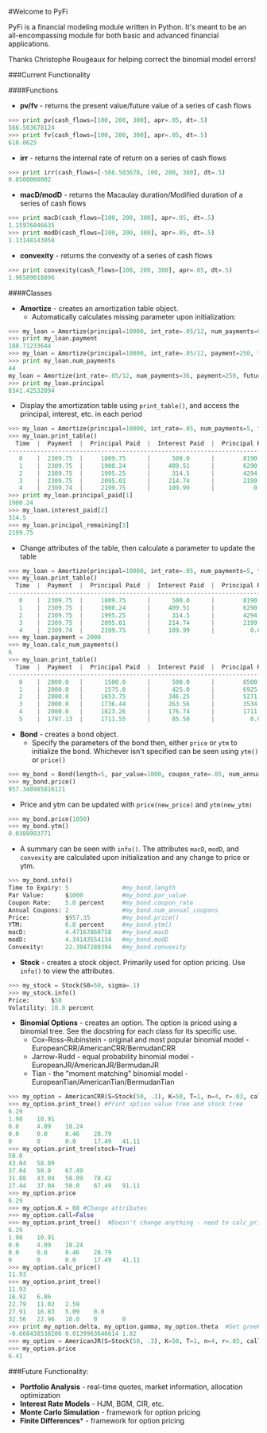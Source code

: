 #Welcome to PyFi

PyFi is a financial modeling module written in Python. It's meant to be an all-encompassing module for both basic
and advanced financial applications.

Thanks Christophe Rougeaux for helping correct the binomial model errors!

###Current Functionality

####Functions

* **pv/fv** - returns the present value/future value of a series of cash flows
```python
>>> print pv(cash_flows=[100, 200, 300], apr=.05, dt=.5)
566.503678124
>>> print fv(cash_flows=[100, 200, 300], apr=.05, dt=.5)
610.0625
```

* **irr** - returns the internal rate of return on a series of cash flows
```python
>>> print irr(cash_flows=[-566.503678, 100, 200, 300], dt=.5)
0.0500000002
```

* **macD/modD** - returns the Macaulay duration/Modified duration of a series of cash flows
```python
>>> print macD(cash_flows=[100, 200, 300], apr=.05, dt=.5)
1.15976846635
>>> print modD(cash_flows=[100, 200, 300], apr=.05, dt=.5)
1.13148143058
```

* **convexity** - returns the convexity of a series of cash flows
```python
>>> print convexity(cash_flows=[100, 200, 300], apr=.05, dt=.5)
1.96589018896
```

####Classes

* **Amortize** - creates an amortization table object.
  * Automatically calculates missing parameter upon initialization:
```python
>>> my_loan = Amortize(principal=10000, int_rate=.05/12, num_payments=60, future_value=0)
>>> print my_loan.payment
188.71233644
>>> my_loan = Amortize(principal=10000, int_rate=.05/12, payment=250, future_value=0)
>>> print my_loan.num_payments
44
my_loan = Amortize(int_rate=.05/12, num_payments=36, payment=250, future_value=0)
>>> print my_loan.principal
8341.42532094
```
  * Display the amortization table using `print_table()`, and access the principal, interest, etc. in each period
```python
>>> my_loan = Amortize(principal=10000, int_rate=.05, num_payments=5, future_value=0)
>>> my_loan.print_table()
  Time  |  Payment  |  Principal Paid  |  Interest Paid  |  Principal Remaining
---------------------------------------------------------------------------------
   0    |  2309.75  |     1809.75      |      500.0      |        8190.25
   1    |  2309.75  |     1900.24      |     409.51      |        6290.01
   2    |  2309.75  |     1995.25      |      314.5      |        4294.76
   3    |  2309.75  |     2095.01      |     214.74      |        2199.75
   4    |  2309.74  |     2199.75      |     109.99      |           0
>>> print my_loan.principal_paid[1]
1900.24
>>> my_loan.interest_paid[2]
314.5
>>> my_loan.principal_remaining[3]
2199.75
```
  * Change attributes of the table, then calculate a parameter to update the table
```python
>>> my_loan = Amortize(principal=10000, int_rate=.05, num_payments=5, future_value=0)
>>> my_loan.print_table()
  Time  |  Payment  |  Principal Paid  |  Interest Paid  |  Principal Remaining
---------------------------------------------------------------------------------
   0    |  2309.75  |     1809.75      |      500.0      |        8190.25
   1    |  2309.75  |     1900.24      |     409.51      |        6290.01
   2    |  2309.75  |     1995.25      |      314.5      |        4294.76
   3    |  2309.75  |     2095.01      |     214.74      |        2199.75
   4    |  2309.74  |     2199.75      |     109.99      |          0.0
>>> my_loan.payment = 2000
>>> my_loan.calc_num_payments()
6
>>> my_loan.print_table()
  Time  |  Payment  |  Principal Paid  |  Interest Paid  |  Principal Remaining
---------------------------------------------------------------------------------
   0    |  2000.0   |      1500.0      |      500.0      |        8500.0
   1    |  2000.0   |      1575.0      |      425.0      |        6925.0
   2    |  2000.0   |     1653.75      |     346.25      |        5271.25
   3    |  2000.0   |     1736.44      |     263.56      |        3534.81
   4    |  2000.0   |     1823.26      |     176.74      |        1711.55
   5    |  1797.13  |     1711.55      |      85.58      |          0.0
```
* **Bond** - creates a bond object.
  * Specify the parameters of the bond then, either `price` or `ytm` to initialize the bond. Whichever isn't specified
  can be seen using `ytm()` or `price()`
```python
>>> my_bond = Bond(length=5, par_value=1000, coupon_rate=.05, num_annual_coupons=2, ytm=.06)
>>> my_bond.price()
957.348985816121
```
  * Price and ytm can be updated with `price(new_price)` and `ytm(new_ytm)`
```python
>>> my_bond.price(1050)
>>> my_bond.ytm()
0.0388993771
```
  * A summary can be seen with `info()`. The attributes `macD`, `modD`, and `convexity` are calculated upon
  initialization and any change to price or ytm.
```python
>>> my_bond.info()
Time to Expiry: 5               #my_bond.length
Par Value:      $1000           #my_bond.par_value
Coupon Rate:    5.0 percent     #my_bond.coupon_rate
Annual Coupons: 2               #my_bond.num_annual_coupons
Price:          $957.35         #my_bond.price()
YTM:            6.0 percent     #my_bond.ytm()
macD:           4.47167860758   #my_bond.macD
modD:           4.34143554134   #my_bond.modD
Convexity:      22.3047280394   #my_bond.convexity
```

* **Stock** - creates a stock object. Primarily used for option pricing. Use `info()` to view the attributes.
```python
>>> my_stock = Stock(S0=50, sigma=.1)
>>> my_stock.info()
Price:      $50
Volatility: 10.0 percent
```

* **Binomial Options** - creates an option. The option is priced using a binomial tree. See the docstring
for each class for its specific use.
  * Cox-Ross-Rubinstein - original and most popular binomial model -  EuropeanCRR/AmericanCRR/BermudanCRR
  * Jarrow-Rudd - equal probability binomial model - EuropeanJR/AmericanJR/BermudanJR
  * Tian - the "moment matching" binomial model - EuropeanTian/AmericanTian/BermudanTian
```python
>>> my_option = AmericanCRR(S=Stock(50, .3), K=50, T=1, n=4, r=.03, call=True)
>>> my_option.print_tree() #Print option value tree and stock tree
6.29
1.98    10.91
0.0     4.09    18.24
0.0     0.0     8.46    28.79
0       0       0.0     17.49   41.11
>>> my_option.print_tree(stock=True)
50.0
43.04   58.09
37.04   50.0    67.49
31.88   43.04   58.09   78.42
27.44   37.04   50.0    67.49   91.11
>>> my_option.price
6.29
>>> my_option.K = 60 #Change attributes
>>> my_option.call=False
>>> my_option.print_tree()  #Doesn't change anything - need to calc_price
6.29
1.98    10.91
0.0     4.09    18.24
0.0     0.0     8.46    28.79
0       0       0.0     17.49   41.11
>>> my_option.calc_price()
11.93
>>> my_option.print_tree()
11.93
16.92   6.86
22.79   11.02   2.59
27.91   16.83   5.09    0.0
32.56   22.96   10.0    0       0
>>> print my_option.delta, my_option.gamma, my_option.theta  #Get greeks
-0.668438538206 0.0139963646614 1.82
>>> my_option = AmericanJR(S=Stock(50, .3), K=50, T=1, n=4, r=.03, call=True)
>>> my_option.price
6.41
```

###Future Functionality:

* **Portfolio Analysis** - real-time quotes, market information, allocation optimization
* **Interest Rate Models** - HJM, BGM, CIR, etc.
* **Monte Carlo Simulation** - framework for option pricing
* **Finite Differences*** - framework for option pricing




